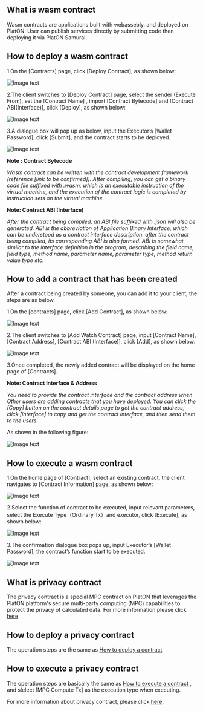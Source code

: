 ## What is wasm contract
Wasm contracts are applications built with webassebly. and deployed on PlatON. User can publish services directly by submitting code then deploying it via PlatON Samurai.


## How to deploy a wasm contract

1.On the [Contracts] page, click [Deploy Contract], as shown below:

![Image text](image/Contract_deploy.png)

2.The client switches to [Deploy Contract] page, select the sender (Execute From), set the [Contract Name] , import [Contract Bytecode] and [Contract ABI(Interface)], click [Deploy], as shown below:

![Image text](image/Contract_info_input.png)

3.A dialogue box will pop up as below, input the Executor’s [Wallet Password], click [Submit], and the contract starts to be deployed.

![Image text](image/Contract_creation_confirm.png)

**Note : Contract Bytecode**

*Wasm contract can be written with the contract development framework (reference [link to be confirmed]). After compiling, you can get a binary code file suffixed with .wasm, which is an executable instruction of the virtual machine, and the execution of the contract logic is completed by instruction sets on the virtual machine.*

**Note: Contract ABI (Interface)**

*After the contract being compiled, an ABI file suffixed with .json will also be generated. ABI is the abbreviation of Application Binary Interface, which can be understood as a contract interface description. after the contract being compiled, its corresponding ABI is also formed. ABI is somewhat similar to the interface definition in the program, describing the field name, field type, method name, parameter name, parameter type, method return value type etc.*

## How to add a contract that has been created 
After a contract being created by someone, you can add it to your client, the steps are as below.

1.On the [contracts] page, click [Add  Contract], as shown below:

![Image text](image/Add_contract.png)

2.The client switches to [Add Watch Contract] page, input [Contract Name], [Contract Address], [Contract ABI (Interface)], click [Add], as shown below:

![Image text](image/Add_contract_info.png)

3.Once completed, the newly added contract will be displayed on the home page of [Contracts]. 

**Note: Contract Interface & Address**

*You need to provide the contract interface and the contract address when Other users are adding contracts that you have deployed.  You can click the [Copy] button on the contract details page to get the contract address, click [interface] to copy and get the contract interface, and then send them to the users.*

As shown in the following figure:

![Image text](image/Address_abi.png)


## How to execute a wasm contract

1.On the home page of [Contract], select an existing contract, the client navigates to [Contract Information] page, as shown below:

![Image text](image/Contract_detail.png)

2.Select the function of contract to be executed, input relevant parameters, select the Execute Type（Ordinary Tx）and executor, click [Execute], as shown below:

![Image text](image/Execution_set.png)

3.The confirmation dialogue box pops up, input Executor’s [Wallet Password], the contract’s function start to be executed.

![Image text](image/Execute_Contract.png)

## What is privacy contract

The privacy contract is a special MPC contract on PlatON that leverages the PlatON platform's secure multi-party computing (MPC) capabilities to protect the privacy of calculated data. For more information please click [here](/en-us/development/[English]-PlatON-Privacy-Contract-Guide.md).

## How to deploy a privacy contract

The operation steps are the same as [How to deploy a contract](#How-to-execute-a-contract)

## How to execute a privacy contract

The operation steps are basically the same as [How to execute a contract ](#How-to-execute-a-contract), and slelect  [MPC Compute Tx] as the execution type when executing.

For more information about privacy contract, please click [here](/en-us/development/[English]-Deep-Understanding-Privacy-Contract-Dev.md).

